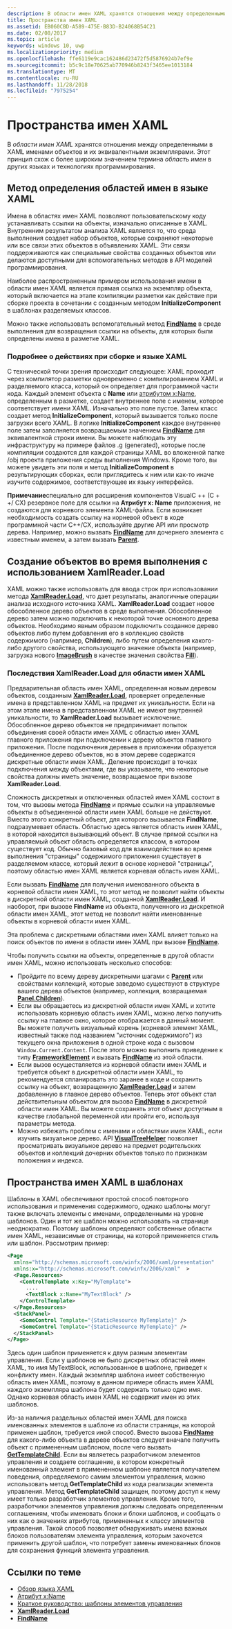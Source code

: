 ```yaml
---
description: В области имен XAML хранятся отношения между определенными в XAML именами объектов и их эквивалентными экземплярами. Этот принцип схож с более широким значением термина "область имен" в других языках и технологиях программирования.
title: Пространства имен XAML
ms.assetid: EB060CBD-A589-475E-B83D-B24068B54C21
ms.date: 02/08/2017
ms.topic: article
keywords: windows 10, uwp
ms.localizationpriority: medium
ms.openlocfilehash: ffe6119e9cac162486d23472f5d5876924b7ef9e
ms.sourcegitcommit: b5c9c18e70625ab770946b8243f3465ee1013184
ms.translationtype: MT
ms.contentlocale: ru-RU
ms.lasthandoff: 11/28/2018
ms.locfileid: "7975254"
---
```

# <a name="xaml-namescopes"></a>Пространства имен XAML


В *области имен XAML* хранятся отношения между определенными в XAML именами объектов и их эквивалентными экземплярами. Этот принцип схож с более широким значением термина *область имен* в других языках и технологиях программирования.

## <a name="how-xaml-namescopes-are-defined"></a>Метод определения областей имен в языке XAML

Имена в областях имен XAML позволяют пользовательскому коду устанавливать ссылки на объекты, изначально описанные в XAML. Внутренним результатом анализа XAML является то, что среда выполнения создает набор объектов, которые сохраняют некоторые или все связи этих объектов в объявлениях XAML. Эти связи поддерживаются как специальные свойства созданных объектов или делаются доступными для вспомогательных методов в API моделей программирования.

Наиболее распространенным примером использования имени в области имен XAML является прямая ссылка на экземпляр объекта, который включается на этапе компиляции разметки как действие при сборке проекта в сочетании с созданным методом **InitializeComponent** в шаблонах разделяемых классов.

Можно также использовать вспомогательный метод [**FindName**](https://msdn.microsoft.com/library/windows/apps/br208715) в среде выполнения для возвращения ссылки на объекты, для которых были определены имена в разметке XAML.

### <a name="more-about-build-actions-and-xaml"></a>Подробнее о действиях при сборке и языке XAML

С технической точки зрения происходит следующее: XAML проходит через компилятор разметки одновременно с компилированием XAML и разделяемого класса, который он определяет для программной части кода. Каждый элемент объекта с **Name** или [атрибутом x:Name](x-name-attribute.md), определенным в разметке, создает внутреннее поле с именем, которое соответствует имени XAML. Изначально это поле пустое. Затем класс создает метод **InitializeComponent**, который вызывается только после загрузки всего XAML. В логике **InitializeComponent** каждое внутреннее поле затем заполняется возвращаемым значением [**FindName**](https://msdn.microsoft.com/library/windows/apps/br208715) для эквивалентной строки имени. Вы можете наблюдать эту инфраструктуру на примере файлов .g (generated), которые после компиляции создаются для каждой страницы XAML во вложенной папке /obj проекта приложения среды выполнения Windows. Кроме того, вы можете увидеть эти поля и метод **InitializeComponent** в результирующих сборках, если приглядитесь к ним или как-то иначе изучите содержимое, соответствующее их языку интерфейса.

**Примечание**специально для расширения компонентов VisualC ++ (C + +/ CX) резервное поле для ссылки на **Атрибут x: Name** приложения, не создаются для корневого элемента XAML-файла. Если возникает необходимость создать ссылку на корневой объект в коде программной части C++/CX, используйте другие API или просмотр дерева. Например, можно вызвать [**FindName**](https://msdn.microsoft.com/library/windows/apps/br208715) для дочернего элемента с известным именем, а затем вызвать [**Parent**](https://msdn.microsoft.com/library/windows/apps/br208739).

## <a name="creating-objects-at-run-time-with-xamlreaderload"></a>Создание объектов во время выполнения с использованием XamlReader.Load

XAML можно также использовать для ввода строк при использовании метода [**XamlReader.Load**](https://msdn.microsoft.com/library/windows/apps/br228048), что дает результаты, аналогичные операции анализа исходного источника XAML. **XamlReader.Load** создает новое обособленное дерево объектов в среде выполнения. Обособленное дерево затем можно подключить к некоторой точке основного дерева объектов. Необходимо явным образом подключить созданное дерево объектов либо путем добавления его в коллекцию свойств содержимого (например, **Children**), либо путем определения какого-либо другого свойства, использующего значение объекта (например, загрузка нового [**ImageBrush**](https://msdn.microsoft.com/library/windows/apps/br210101) в качестве значения свойства [**Fill**](/uwp/api/Windows.UI.Xaml.Shapes.Shape.Fill)).

### <a name="xaml-namescope-implications-of-xamlreaderload"></a>Последствия XamlReader.Load для области имен XAML

Предварительная область имен XAML, определенная новым деревом объектов, созданным [**XamlReader.Load**](https://msdn.microsoft.com/library/windows/apps/br228048), проверяет определенные имена в представленном XAML на предмет их уникальности. Если на этом этапе имена в представленном XAML не имеют внутренней уникальности, то **XamlReader.Load** вызывает исключение. Обособленное дерево объектов не предпринимает попыток объединения своей области имен XAML с областью имен XAML главного приложения при подключении к дереву объектов главного приложения. После подключения деревьев в приложении образуется объединенное дерево объектов, но в этом дереве содержатся дискретные области имен XAML. Деление происходит в точках подключения между объектами, где вы указываете, что некоторые свойства должны иметь значение, возвращаемое при вызове **XamlReader.Load**.

Сложность дискретных и отключенных областей имен XAML состоит в том, что вызовы метода [**FindName**](https://msdn.microsoft.com/library/windows/apps/br208715) и прямые ссылки на управляемые объекты в объединенной области имен XAML больше не действуют. Вместо этого конкретный объект, для которого вызывается **FindName**, подразумевает область. Областью здесь является область имен XAML, в которой находится вызывающий объект. В случае прямой ссылки на управляемый объект область определяется классом, в котором существует код. Обычно базовый код для взаимодействия во время выполнения "страницы" содержимого приложения существует в разделяемом классе, который лежит в основе корневой "страницы", поэтому областью имен XAML является корневая область имен XAML.

Если вызвать [**FindName**](https://msdn.microsoft.com/library/windows/apps/br208715) для получения именованного объекта в корневой области имен XAML, то этот метод не позволит найти объекты в дискретной области имен XAML, созданной [**XamlReader.Load**](https://msdn.microsoft.com/library/windows/apps/br228048). И наоборот, при вызове **FindName** из объекта, полученного из дискретной области имен XAML, этот метод не позволит найти именованные объекты в корневой области имен XAML.

Эта проблема с дискретными областями имен XAML влияет только на поиск объектов по имени в области имен XAML при вызове [**FindName**](https://msdn.microsoft.com/library/windows/apps/br208715).

Чтобы получить ссылки на объекты, определенные в другой области имен XAML, можно использовать несколько способов:

-   Пройдите по всему дереву дискретными шагами с [**Parent**](https://msdn.microsoft.com/library/windows/apps/br208739) или свойствами коллекций, которые заведомо существуют в структуре вашего дерева объектов (например, коллекция, возвращаемая [**Panel.Children**](https://msdn.microsoft.com/library/windows/apps/br227514)).
-   Если вы обращаетесь из дискретной области имен XAML и хотите использовать корневую область имен XAML, можно легко получить ссылку на главное окно, которое отображается в данный момент. Вы можете получить визуальный корень (корневой элемент XAML, известный также под названием "источник содержимого") из текущего окна приложения в одной строке кода с вызовом `Window.Current.Content`. После этого можно выполнить приведение к типу [**FrameworkElement**](https://msdn.microsoft.com/library/windows/apps/br208706) и вызвать [**FindName**](https://msdn.microsoft.com/library/windows/apps/br208715) из этой области.
-   Если вызов осуществляется из корневой области имен XAML и требуется объект в дискретной области имен XAML, то рекомендуется спланировать это заранее в коде и сохранить ссылку на объект, возвращенную [**XamlReader.Load**](https://msdn.microsoft.com/library/windows/apps/br228048) и затем добавленную в главное дерево объектов. Теперь этот объект стал действительным объектом для вызова [**FindName**](https://msdn.microsoft.com/library/windows/apps/br208715) в дискретной области имен XAML. Вы можете сохранять этот объект доступным в качестве глобальной переменной или пройти его, используя параметры метода.
-   Можно избежать проблем с именами и областями имен XAML, если изучить визуальное дерево. API [**VisualTreeHelper**](https://msdn.microsoft.com/library/windows/apps/br243038) позволяет просматривать визуальное дерево на предмет родительских объектов и коллекций дочерних объектов только по признакам положения и индекса.

## <a name="xaml-namescopes-in-templates"></a>Пространства имен XAML в шаблонах

Шаблоны в XAML обеспечивают простой способ повторного использования и применения содержимого, однако шаблоны могут также включать элементы с именами, определенными на уровне шаблонов. Один и тот же шаблон можно использовать на странице неоднократно. Поэтому шаблоны определяют собственные области имен XAML, независимые от страницы, на которой применяется стиль или шаблон. Рассмотрим пример:

```xml
<Page
  xmlns="http://schemas.microsoft.com/winfx/2006/xaml/presentation" 
  xmlns:x="http://schemas.microsoft.com/winfx/2006/xaml"  >
  <Page.Resources>
    <ControlTemplate x:Key="MyTemplate">
      ....
      <TextBlock x:Name="MyTextBlock" />
    </ControlTemplate>
  </Page.Resources>
  <StackPanel>
    <SomeControl Template="{StaticResource MyTemplate}" />
    <SomeControl Template="{StaticResource MyTemplate}" />
  </StackPanel>
</Page>
```

Здесь один шаблон применяется к двум разным элементам управления. Если у шаблонов не было дискретных областей имен XAML, то имя MyTextBlock, использованное в шаблоне, приведет к конфликту имен. Каждый экземпляр шаблона имеет собственную область имен XAML, поэтому в данном примере область имен XAML каждого экземпляра шаблона будет содержать только одно имя. Однако корневая область имен XAML не содержит имен из этих шаблонов.

Из-за наличия раздельных областей имен XAML для поиска именованных элементов в шаблоне из области страницы, на которой применен шаблон, требуется иной способ. Вместо вызова [**FindName**](https://msdn.microsoft.com/library/windows/apps/br208715) для какого-либо объекта в дереве объектов следует вначале получить объект с примененным шаблоном, после чего вызвать [**GetTemplateChild**](https://msdn.microsoft.com/library/windows/apps/br209416). Если вы являетесь разработчиком элементов управления и создаете соглашение, в котором конкретный именованный элемент в примененном шаблоне является получателем поведения, определяемого самим элементом управления, можно использовать метод **GetTemplateChild** из кода реализации элемента управления. Метод **GetTemplateChild** защищен, поэтому доступ к нему имеет только разработчик элементов управления. Кроме того, разработчики элементов управления должны следовать определенным соглашениям, чтобы именовать блоки и блоки шаблонов, и сообщать о них как о значениях атрибутов, примененных к классу элементов управления. Такой способ позволяет обнаруживать имена важных блоков пользователям элемента управления, которым захочется применить другой шаблон, что потребует замены именованных блоков для сохранения функций элемента управления.

## <a name="related-topics"></a>Ссылки по теме

* [Обзор языка XAML](xaml-overview.md)
* [Атрибут x:Name](x-name-attribute.md)
* [Краткое руководство: шаблоны элементов управления](https://msdn.microsoft.com/library/windows/apps/xaml/hh465374)
* [**XamlReader.Load**](https://msdn.microsoft.com/library/windows/apps/br228048)
* [**FindName**](https://msdn.microsoft.com/library/windows/apps/br208715)
 

